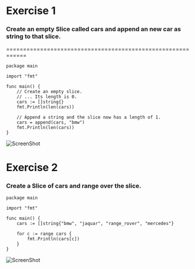 Exercise 1
==========

### Create an empty Slice called cars and append an new car as string to that slice.
============================================================
```
package main

import "fmt"

func main() {
	// Create an empty slice.
	// ... Its length is 0.
	cars := []string{}
	fmt.Println(len(cars))

	// Append a string and the slice now has a length of 1.
	cars = append(cars, "bmw")
	fmt.Println(len(cars))
}
```
![ScreenShot](https://raw.githubusercontent.com/Kedarnag13/Go-Tutorial/master/5.Slices/Images/exercice_1_slice.png)

Exercise 2
==========

### Create a Slice of cars and range over the slice.
```
package main

import "fmt"

func main() {
	cars := []string{"bmw", "jaquar", "range_rover", "mercedes"}

	for c := range cars {
		fmt.Println(cars[c])
	}
}
```
![ScreenShot](https://raw.githubusercontent.com/Kedarnag13/Go-Tutorial/master/5.Slices/Images/exercice_2_range.png)
